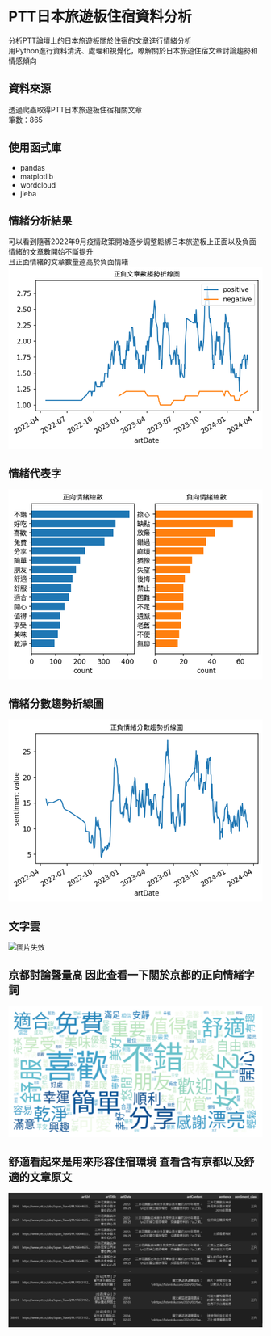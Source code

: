 # PTT日本旅遊板住宿資料分析  
分析PTT論壇上的日本旅遊板關於住宿的文章進行情緒分析  
用Python進行資料清洗、處理和視覺化，瞭解關於日本旅遊住宿文章討論趨勢和情感傾向

## 資料來源  
透過爬蟲取得PTT日本旅遊板住宿相關文章  
筆數：865

## 使用函式庫  
* pandas
* matplotlib
* wordcloud
* jieba
## 情緒分析結果  
可以看到隨著2022年9月疫情政策開始逐步調整鬆綁日本旅遊板上正面以及負面情緒的文章數開始不斷提升  
且正面情緒的文章數量遠高於負面情緒  
![圖片失效](result\output.png)  

## 情緒代表字  
![圖片失效](result\情緒代表字.png)  
## 情緒分數趨勢折線圖
![圖片失效](result\情緒分數趨勢折線圖.png)
## 文字雲
![圖片失效](result\文字雲.png)  
## 京都討論聲量高 因此查看一下關於京都的正向情緒字詞
![圖片失效](result\京都正向情緒字.png)
## 舒適看起來是用來形容住宿環境 查看含有京都以及舒適的文章原文  
![圖片失效](result\京都舒適原文.png)

